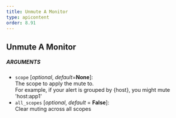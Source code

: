 ```yaml
---
title: Unmute A Monitor
type: apicontent
order: 8.91
---
```


## Unmute A Monitor

##### ARGUMENTS
* `scope` [*optional*, *default*=**None**]:  
    The scope to apply the mute to.  
    For example, if your alert is grouped by {host}, you might mute 'host:app1'
* `all_scopes` [*optional*, *default* = **False**]:  
    Clear muting across all scopes